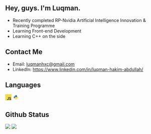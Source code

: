 ## Hey, guys. I'm Luqman.

- Recently completed RP-Nvidia Artificial Intelligence Innovation & Training Programme
- Learning Front-end Development
- Learning C++ on the side

## Contact Me

- Email: luqmanhxc@gmail.com
- LinkedIn: https://www.linkedin.com/in/luqman-hakim-abdullah/

## Languages

<code><img height="20" src="https://raw.githubusercontent.com/github/explore/80688e429a7d4ef2fca1e82350fe8e3517d3494d/topics/javascript/javascript.png"></code>
<code><img height="20" src="https://raw.githubusercontent.com/github/explore/80688e429a7d4ef2fca1e82350fe8e3517d3494d/topics/python/python.png"></code>

## Github Status
<div class="half">
  <a href="https://github.com/luqmanhxc"><img src="https://github-readme-stats.vercel.app/api?username=luqmanhxc&title_color=1abc9c&icon_color=1abc9c&text_color=798795&bg_color=2c3e50"></img></a>
  <a href="https://github.com/luqmanhxc"><img src="https://github-readme-stats.vercel.app/api/top-langs/?username=luqmanhxc&count_private=true&hide=scss,css,shell&title_color=1abc9c&icon_color=1abc9c&text_color=798795&bg_color=2c3e50" height="195"></img></a>
</div>
